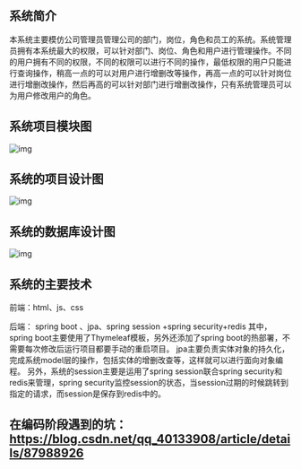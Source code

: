 ##  系统简介
本系统主要模仿公司管理员管理公司的部门，岗位，角色和员工的系统。系统管理员拥有本系统最大的权限，可以针对部门、岗位、角色和用户进行管理操作。不同的用户拥有不同的权限，不同的权限可以进行不同的操作，最低权限的用户只能进行查询操作，稍高一点的可以对用户进行增删改等操作，再高一点的可以针对岗位进行增删改操作，然后再高的可以针对部门进行增删改操作，只有系统管理员可以为用户修改用户的角色。

##  系统项目模块图
![img](https://github.com/pgoup/RuoYi/blob/master/%E5%9B%BE%E5%83%8F/ruoyi1.png)

##  系统的项目设计图
![img](https://github.com/pgoup/RuoYi/blob/master/%E5%9B%BE%E5%83%8F/ruoyi2.png)

##  系统的数据库设计图
![img](https://github.com/pgoup/RuoYi/blob/master/%E5%9B%BE%E5%83%8F/ruoyi3.jpg)

##  系统的主要技术
前端：html、js、css

后端： spring boot  、jpa、spring  session +spring security+redis
其中，spring boot主要使用了Thymeleaf模板，另外还添加了spring boot的热部署，不需要每次修改后运行项目都要手动的重启项目。
jpa主要负责实体对象的持久化，完成系统model层的操作，包括实体的增删改查等，这样就可以进行面向对象编程。
另外，系统的session主要是运用了spring session联合spring security和redis来管理，spring security监控session的状态，当session过期的时候跳转到指定的请求，而session是保存到redis中的。

##  在编码阶段遇到的坑：https://blog.csdn.net/qq_40133908/article/details/87988926
